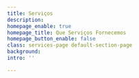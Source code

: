 ```yaml
---
title: Serviços
description: 
homepage_enable: true
homepage_title: Que Serviços Fornecemos
homepage_button_enable: false
class: services-page default-section-page
background: 
intro: ''

---
```

